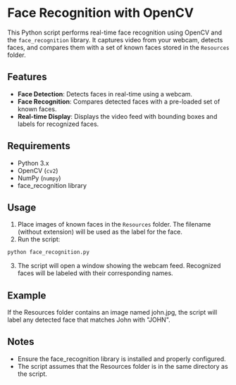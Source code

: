 # Face Recognition with OpenCV

This Python script performs real-time face recognition using OpenCV and the `face_recognition` library. It captures video from your webcam, detects faces, and compares them with a set of known faces stored in the `Resources` folder.

## Features

- **Face Detection**: Detects faces in real-time using a webcam.
- **Face Recognition**: Compares detected faces with a pre-loaded set of known faces.
- **Real-time Display**: Displays the video feed with bounding boxes and labels for recognized faces.

## Requirements

- Python 3.x
- OpenCV (`cv2`)
- NumPy (`numpy`)
- face_recognition library

## Usage

1. Place images of known faces in the `Resources` folder. The filename (without extension) will be used as the label for the face.
2. Run the script:
```bash
python face_recognition.py
```
3. The script will open a window showing the webcam feed. Recognized faces will be labeled with their corresponding names.
## Example
If the Resources folder contains an image named john.jpg, the script will label any detected face that matches John with "JOHN".

## Notes
- Ensure the face_recognition library is installed and properly configured.
- The script assumes that the Resources folder is in the same directory as the script.
